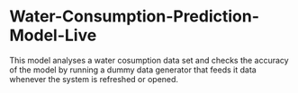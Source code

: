 # Water-Consumption-Prediction-Model-Live
This model analyses a water cosumption data set and checks the accuracy of the model by running a dummy data generator that feeds it data whenever the system is refreshed or opened. 
